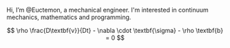 Hi, I’m @Euctemon, a mechanical engineer. I'm interested in continuum mechanics, mathematics and programming.

$$ \rho \frac{D\textbf{v}}{Dt} - \nabla \cdot \textbf{\sigma} - \rho \textbf{b} = 0 $$






<!---
Euctemon/Euctemon is a ✨ special ✨ repository because its `README.md` (this file) appears on your GitHub profile.
You can click the Preview link to take a look at your changes.
--->
